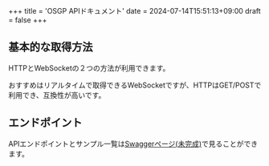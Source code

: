 +++
title = 'OSGP APIドキュメント'
date = 2024-07-14T15:51:13+09:00
draft = false
+++

## 基本的な取得方法

HTTPとWebSocketの２つの方法が利用できます。

おすすめはリアルタイムで取得できるWebSocketですが、HTTPはGET/POSTで利用でき、互換性が高いです。

## エンドポイント
APIエンドポイントとサンプル一覧は[Swaggerページ(未完成)](/seismometer/docs/api/swagger.html)で見ることができます。
